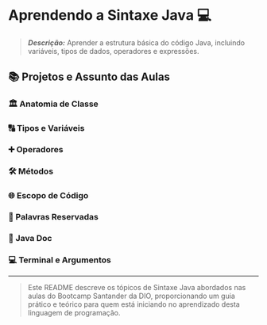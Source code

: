 # Aprendendo a Sintaxe Java 💻

> ***Descrição:*** Aprender a estrutura básica do código Java, incluindo variáveis, tipos de dados, operadores e expressões.

## 📚 Projetos e Assunto das Aulas

### 🏛️ Anatomia de Classe

### 🔠 Tipos e Variáveis

### ➕ Operadores

### 🛠️ Métodos

### 🌐 Escopo de Código

### 🛑 Palavras Reservadas

### 📄 Java Doc


### 💻 Terminal e Argumentos

--------------------------------
> Este README descreve os tópicos de Sintaxe Java abordados nas aulas do Bootcamp Santander da DIO, proporcionando um guia prático e teórico para quem está iniciando no aprendizado desta linguagem de programação.
